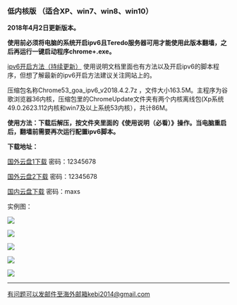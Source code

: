 ### 低内核版 （适合XP、win7、win8、win10）

**2018年4月2日更新版本。**

**使用前必须将电脑的系统开启ipv6且Teredo服务器可用才能使用此版本翻墙，之后再运行一键启动程序chrome+.exe。**

[ipv6开启方法（持续更新）](https://github.com/Alvin9999/new-pac/wiki/ipv6%E5%BC%80%E5%90%AF%E6%96%B9%E6%B3%95) 使用说明文档里面也有方法以及开启ipv6的脚本程序，但想了解最新的ipv6开启方法建议关注网站上的。

压缩包名称Chrome53_goa_ipv6_v2018.4.2.7z ，文件大小163.5M。主程序为谷歌浏览器36内核，压缩包里的ChromeUpdate文件夹有两个内核离线包(Xp系统49.0.2623.112内核和win7及以上系统53内核），共计86M。

**使用方法：下载后解压，按文件夹里面的《使用说明（必看）》操作。当电脑重启后，翻墙前需要再次运行配置ipv6脚本。**

**下载地址：**

[国外云盘1下载](http://45.32.141.248:8000/f/dea53604dd/) 密码：12345678

[国外云盘2下载](http://108.61.224.82:8000/f/4401452e8d/) 密码：12345678

[国内云盘下载](https://pan.baidu.com/s/1CBHjsEwXj0T_tbXZjLJn3w) 密码：maxs

实例图：

![](https://raw.githubusercontent.com/Alvin9999/pac2/master/softimag/53new-ipv6.PNG)

![](https://raw.githubusercontent.com/Alvin9999/pac2/master/softimag/new-ipv6-1.PNG)

![](https://raw.githubusercontent.com/Alvin9999/pac2/master/softimag/new-ipv6-2.PNG)

![](https://raw.githubusercontent.com/Alvin9999/pac2/master/goagent_ipv6/ipv6-20.png)

![](https://raw.githubusercontent.com/Alvin9999/pac2/master/goagent_ipv6/ipv6-11.PNG)

***

有问题可以发邮件至海外邮箱kebi2014@gmail.com
